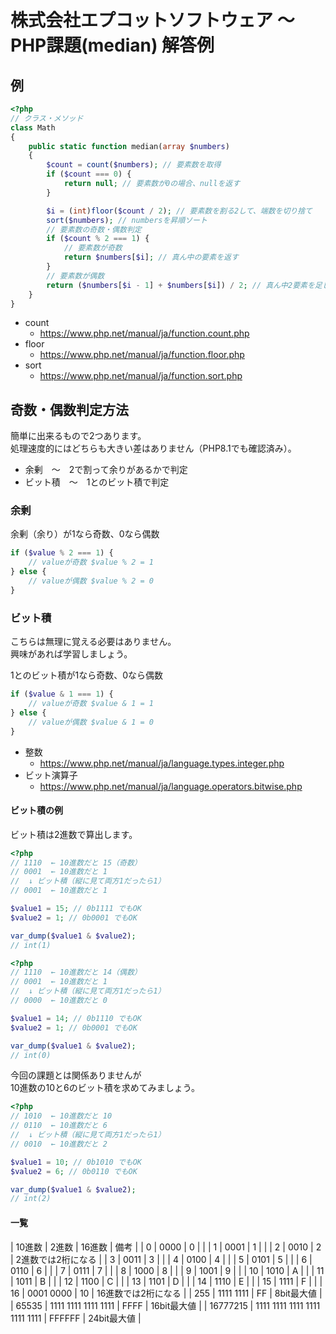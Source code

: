 # 株式会社エプコットソフトウェア ～ PHP課題(median) 解答例

## 例

```php
<?php
// クラス・メソッド
class Math
{
    public static function median(array $numbers)
    {
        $count = count($numbers); // 要素数を取得
        if ($count === 0) {
            return null; // 要素数が0の場合、nullを返す
        }

        $i = (int)floor($count / 2); // 要素数を割る2して、端数を切り捨て
        sort($numbers); // numbersを昇順ソート
        // 要素数の奇数・偶数判定
        if ($count % 2 === 1) {
            // 要素数が奇数
            return $numbers[$i]; // 真ん中の要素を返す
        }
        // 要素数が偶数
        return ($numbers[$i - 1] + $numbers[$i]) / 2; // 真ん中2要素を足して、割る2して返す
    }
}
```

- count
  - <https://www.php.net/manual/ja/function.count.php>
- floor
  - <https://www.php.net/manual/ja/function.floor.php>
- sort
  - <https://www.php.net/manual/ja/function.sort.php>

## 奇数・偶数判定方法

簡単に出来るもので2つあります。  
処理速度的にはどちらも大きい差はありません（PHP8.1でも確認済み）。

- 余剰　〜　2で割って余りがあるかで判定
- ビット積　〜　1とのビット積で判定

### 余剰

余剰（余り）が1なら奇数、0なら偶数

```php
if ($value % 2 === 1) {
    // valueが奇数 $value % 2 = 1
} else {
    // valueが偶数 $value % 2 = 0
}
```

### ビット積

こちらは無理に覚える必要はありません。  
興味があれば学習しましょう。  

1とのビット積が1なら奇数、0なら偶数

```php
if ($value & 1 === 1) {
    // valueが奇数 $value & 1 = 1
} else {
    // valueが偶数 $value & 1 = 0
}
```

- 整数
  - <https://www.php.net/manual/ja/language.types.integer.php>
- ビット演算子
  - <https://www.php.net/manual/ja/language.operators.bitwise.php>

#### ビット積の例

ビット積は2進数で算出します。  

```php
<?php
// 1110  ← 10進数だと 15（奇数）
// 0001  ← 10進数だと 1
//  ↓ ビット積（縦に見て両方1だったら1）
// 0001  ← 10進数だと 1

$value1 = 15; // 0b1111 でもOK
$value2 = 1; // 0b0001 でもOK

var_dump($value1 & $value2);
// int(1)
```

```php
<?php
// 1110  ← 10進数だと 14（偶数）
// 0001  ← 10進数だと 1
//  ↓ ビット積（縦に見て両方1だったら1）
// 0000  ← 10進数だと 0

$value1 = 14; // 0b1110 でもOK
$value2 = 1; // 0b0001 でもOK

var_dump($value1 & $value2);
// int(0)
```

今回の課題とは関係ありませんが  
10進数の10と6のビット積を求めてみましょう。

```php
<?php
// 1010  ← 10進数だと 10
// 0110  ← 10進数だと 6
//  ↓ ビット積（縦に見て両方1だったら1）
// 0010  ← 10進数だと 2

$value1 = 10; // 0b1010 でもOK
$value2 = 6; // 0b0110 でもOK

var_dump($value1 & $value2);
// int(2)
```

#### 一覧

| 10進数 | 2進数 | 16進数 | 備考 |
| 0 | 0000 | 0 |  |
| 1 | 0001 | 1 |  |
| 2 | 0010 | 2 | 2進数では2桁になる |
| 3 | 0011 | 3 |  |
| 4 | 0100 | 4 |  |
| 5 | 0101 | 5 |  |
| 6 | 0110 | 6 |  |
| 7 | 0111 | 7 |  |
| 8 | 1000 | 8 |  |
| 9 | 1001 | 9 |  |
| 10 | 1010 | A |  |
| 11 | 1011 | B |  |
| 12 | 1100 | C |  |
| 13 | 1101 | D |  |
| 14 | 1110 | E |  |
| 15 | 1111 | F |  |
| 16 | 0001 0000 | 10 | 16進数では2桁になる |
| 255 | 1111 1111 | FF | 8bit最大値 |
| 65535 | 1111 1111 1111 1111 | FFFF | 16bit最大値 |
| 16777215 | 1111 1111 1111 1111 1111 1111 | FFFFFF | 24bit最大値 |
